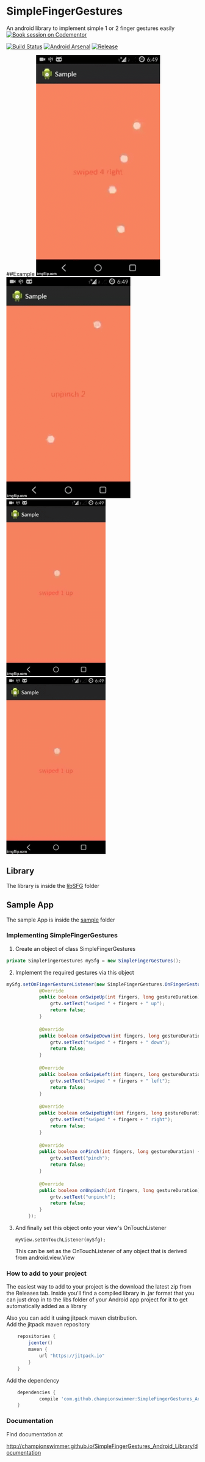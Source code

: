 # SimpleFingerGestures 
 An android library to implement simple 1 or 2 finger gestures easily
[![Book session on Codementor](https://cdn.codementor.io/badges/book_session_github.svg)](https://www.codementor.io/championswimmer?utm_source=github&utm_medium=button&utm_term=championswimmer&utm_campaign=github)

[![Build Status](https://travis-ci.org/championswimmer/SimpleFingerGestures_Android_Library.svg)](https://travis-ci.org/championswimmer/SimpleFingerGestures_Android_Library)
[![Android Arsenal](https://img.shields.io/badge/Android%20Arsenal-SimpleFingerGestures-brightgreen.svg?style=flat)](http://android-arsenal.com/details/1/777)
[![Release](https://img.shields.io/github/release/championswimmer/SimpleFingerGestures_Android_Library.svg?label=JitPack)](https://jitpack.io/#championswimmer/SimpleFingerGestures_Android_Library/1.2)

##Example
![](./screens/1.gif) ![](./screens/2.gif)   
![](./screens/4.gif) ![](./screens/3.gif)  



## Library
 The library is inside the <a href="./libSFG">libSFG</a> folder

## Sample App
 The sample App is inside the <a href="./sample">sample</a> folder



### Implementing SimpleFingerGestures

 1. Create an object of class SimpleFingerGestures

```java
private SimpleFingerGestures mySfg = new SimpleFingerGestures();
```

 2. Implement the required gestures via this object

```java
mySfg.setOnFingerGestureListener(new SimpleFingerGestures.OnFingerGestureListener() {
            @Override
            public boolean onSwipeUp(int fingers, long gestureDuration) {
                grtv.setText("swiped " + fingers + " up");
                return false;
            }

            @Override
            public boolean onSwipeDown(int fingers, long gestureDuration) {
                grtv.setText("swiped " + fingers + " down");
                return false;
            }

            @Override
            public boolean onSwipeLeft(int fingers, long gestureDuration) {
                grtv.setText("swiped " + fingers + " left");
                return false;
            }

            @Override
            public boolean onSwipeRight(int fingers, long gestureDuration) {
                grtv.setText("swiped " + fingers + " right");
                return false;
            }

            @Override
            public boolean onPinch(int fingers, long gestureDuration) {
                grtv.setText("pinch");
                return false;
            }

            @Override
            public boolean onUnpinch(int fingers, long gestureDuration) {
                grtv.setText("unpinch");
                return false;
            }
        });
```

 3. And finally set this object onto your view's OnTouchListener

        myView.setOnTouchListener(mySfg);

    This can be set as the OnTouchListener of any object that is derived from android.view.View



### How to add to your project

The easiest way to add to your project is the download the latest zip from the Releases tab.
Inside you'll find a compiled library in .jar format that you can just drop in to the
libs folder of your Android app project for it to get automatically added as a library

Also you can add it using jitpack maven distribution.  
Add the jitpack maven repository

```groovy
    repositories {
        jcenter()
        maven {
            url "https://jitpack.io"
        }
    }
```

Add the dependency

```groovy
    dependencies {
            compile 'com.github.championswimmer:SimpleFingerGestures_Android_Library:1.2'
    }
```

### Documentation

Find documentation at  

http://championswimmer.github.io/SimpleFingerGestures_Android_Library/documentation


